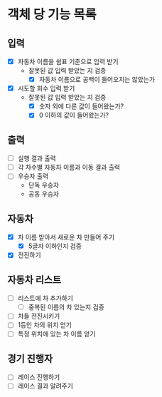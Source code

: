 # 객체 당 기능 목록

## 입력
- [x] 자동차 이름을 쉼표 기준으로 입력 받기
  - 잘못된 값 입력 받았는 지 검증
    - [x] 자동차 이름으로 공백이 들어오지는 않았는가
- [x] 시도할 회수 입력 받기
  - 잘못된 값 입력 받았는 지 검증
    - [x] 숫자 외에 다른 값이 들어왔는가?
    - [x] 0 이하의 값이 들어왔는가?

## 출력
- [ ] 실행 결과 출력
- [ ] 각 차수별 자동차 이름과 이동 결과 출력
- [ ] 우승자 출력
  - 단독 우승자
  - 공동 우승자

## 자동차
- [x] 차 이름 받아서 새로운 차 만들어 주기
  - [x] 5글자 이하인지 검증
- [x] 전진하기

## 자동차 리스트
- [ ] 리스트에 차 추가하기
  - [ ] 중복된 이름의 차 있는지 검증
- [ ] 차들 전진시키기
- [ ] 1등인 차의 위치 얻기
- [ ] 특정 위치에 있는 차 이름 얻기

## 경기 진행자
- [ ] 레이스 진행하기
- [ ] 레이스 결과 알려주기